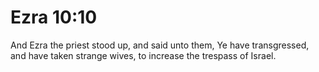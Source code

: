 # Ezra 10:10

And Ezra the priest stood up, and said unto them, Ye have transgressed, and have taken strange wives, to increase the trespass of Israel.